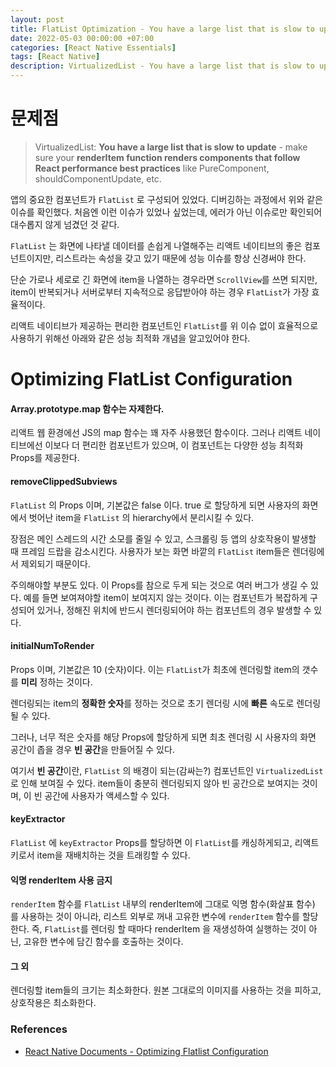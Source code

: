 ```yaml
---
layout: post
title: FlatList Optimization - You have a large list that is slow to update
date: 2022-05-03 00:00:00 +07:00
categories: [React Native Essentials]
tags: [React Native]
description: VirtualizedList - You have a large list that is slow to update 이슈 해결
---
```


# 문제점

> VirtualizedList: **You have a large list that is slow to update** - make sure your **renderItem function renders components that follow React performance best practices** like PureComponent, shouldComponentUpdate, etc.

앱의 중요한 컴포넌트가 `FlatList` 로 구성되어 있었다. 디버깅하는 과정에서 위와 같은 이슈를 확인했다. 처음엔 이런 이슈가 있었나 싶었는데, 에러가 아닌 이슈로만 확인되어 대수롭지 않게 넘겼던 것 같다.

`FlatList` 는 화면에 나타낼 데이터를 손쉽게 나열해주는 리액트 네이티브의 좋은 컴포넌트이지만, 리스트라는 속성을 갖고 있기 때문에 성능 이슈를 항상 신경써야 한다.

단순 가로나 세로로 긴 화면에 item을 나열하는 경우라면 `ScrollView`를 쓰면 되지만, item이 반복되거나 서버로부터 지속적으로 응답받아야 하는 경우 `FlatList`가 가장 효율적이다.

리액트 네이티브가 제공하는 편리한 컴포넌트인 `FlatList`를 위 이슈 없이 효율적으로 사용하기 위해선 아래와 같은 성능 최적화 개념을 알고있어야 한다.

# Optimizing FlatList Configuration

#### Array.prototype.map 함수는 자제한다.

리액트 웹 환경에선 JS의 map 함수는 꽤 자주 사용했던 함수이다. 그러나 리액트 네이티브에선 이보다 더 편리한 컴포넌트가 있으며, 이 컴포넌트는 다양한 성능 최적화 Props를 제공한다.

#### removeClippedSubviews

`FlatList` 의 Props 이며, 기본값은 false 이다. true 로 할당하게 되면 사용자의 화면에서 벗어난 item을 `FlatList` 의 hierarchy에서 분리시킬 수 있다.

장점은 메인 스레드의 시간 소모를 줄일 수 있고, 스크롤링 등 앱의 상호작용이 발생할 때 프레임 드랍을 감소시킨다. 사용자가 보는 화면 바깥의 `FlatList` item들은 렌더링에서 제외되기 때문이다.

주의해야할 부분도 있다. 이 Props를 참으로 두게 되는 것으로 여러 버그가 생길 수 있다. 예를 들면 보여져야할 item이 보여지지 않는 것이다. 이는 컴포넌트가 복잡하게 구성되어 있거나, 정해진 위치에 반드시 렌더링되어야 하는 컴포넌트의 경우 발생할 수 있다.

#### initialNumToRender

Props 이며, 기본값은 10 (숫자)이다. 이는 `FlatList`가 최초에 렌더링할 item의 갯수를 **미리** 정하는 것이다.

렌더링되는 item의 **정확한 숫자**를 정하는 것으로 초기 렌더링 시에 **빠른** 속도로 렌더링될 수 있다.

그러나, 너무 적은 숫자를 해당 Props에 할당하게 되면 최초 렌더링 시 사용자의 화면 공간이 좁을 경우 **빈 공간**을 만들어질 수 있다.

여기서 **빈 공간**이란, `FlatList` 의 배경이 되는(감싸는?) 컴포넌트인 `VirtualizedList` 로 인해 보여질 수 있다. item들이 충분히 렌더링되지 않아 빈 공간으로 보여지는 것이며, 이 빈 공간에 사용자가 액세스할 수 있다.

#### keyExtractor

`FlatList` 에 `keyExtractor` Props를 할당하면 이 `FlatList`를 캐싱하게되고, 리액트 키로서 item을 재배치하는 것을 트래킹할 수 있다.

#### 익명 renderItem 사용 금지

`renderItem` 함수를 `FlatList` 내부의 renderItem에 그대로 익명 함수(화살표 함수) 를 사용하는 것이 아니라, 리스트 외부로 꺼내 고유한 변수에 `renderItem` 함수를 할당한다. 즉, `FlatList`를 렌더링 할 때마다 renderItem 을 재생성하여 실행하는 것이 아닌, 고유한 변수에 담긴 함수를 호출하는 것이다.

#### 그 외

렌더링할 item들의 크기는 최소화한다. 원본 그대로의 이미지를 사용하는 것을 피하고, 상호작용은 최소화한다.

### References

- <a href="https://reactnative.dev/docs/optimizing-flatlist-configuration" target="_blank" rel="noopener">React Native Documents - Optimizing Flatlist Configuration</a>
